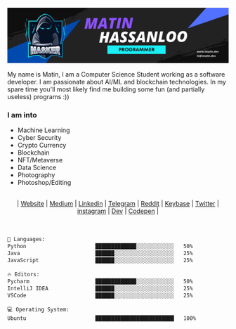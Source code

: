 [![MastHead](https://github.com/maasker/maasker/blob/main/Uploads/Matin.png)]()

My name is Matin, I am a Computer Science Student working as a software developer. I am passionate about AI/ML and blockchain technologies. In my spare time you'll most likely find me building some fun (and partially useless) programs :))

### I am into
- Machine Learning
- Cyber Security
- Crypto Currency
- Blockchain
- NFT/Metaverse
- Data Science
- Photography
- Photoshop/Editing

<br>
<div align="center">
	| <a href="https://imatin.dev">Website</a> | <a href="https://medium.com/@maasker">Medium</a> | <a href="https://linkedin.com/in/maasker">Linkedin</a> | <a href="https://www.t.me/masker">Telegram</a> | <a href="https://www.reddit.com/user/realmasker">Reddit</a> | <a href="https://keybase.io/masker">Keybase</a> | <a href="https://twitter.com/maaasker">Twitter</a> | <a href="https://www.instagram.com/mrmasker/">instagram</a> | <a href="https://dev.to/masker">Dev</a> | <a href="https://codepen.io/maasker">Codepen</a> |
</div>
<br>


```text

💬 Languages: 
Python                      █████████████░░░░░░░░░░░░   50% 
Java                        ██████░░░░░░░░░░░░░░░░░░░   25%
JavaScript                  ██████░░░░░░░░░░░░░░░░░░░   25%

🔥 Editors: 
Pycharm                     █████████████░░░░░░░░░░░░   50% 
IntelliJ IDEA               ██████░░░░░░░░░░░░░░░░░░░   25%
VSCode                      ██████░░░░░░░░░░░░░░░░░░░   25%

💻 Operating System: 
Ubuntu                      █████████████████████████   100%

```
<!--END_SECTION:waka-->
